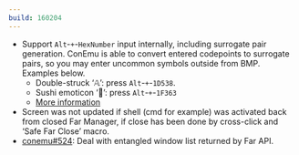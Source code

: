 ```yaml
---
build: 160204
---
```


* Support `Alt`-`+`-`HexNumber` input internally, including surrogate pair generation.
  ConEmu is able to convert entered codepoints to surrogate pairs,
  so you may enter uncommon symbols outside from BMP. Examples below.
  * Double-struck ‘𝔸’: press `Alt`-`+`-`1D538`.
  * Sushi emoticon ‘🍣’: press `Alt`-`+`-`1F363`
  * [More information](https://conemu.github.io/en/AltNumpad.html)
* Screen was not updated if shell (cmd for example) was activated back
  from closed Far Manager, if close has been done by cross-click
  and ‘Safe Far Close’ macro.
* [conemu#524](https://github.com/Maximus5/ConEmu/issues/524): Deal with entangled window list returned by Far API.

